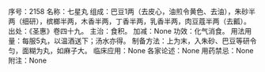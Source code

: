 序号：2158
名称：七星丸
组成：巴豆1两（去皮心，油煎令黄色、去油），朱砂半两（细研），槟榔半两，木香半两，丁香半两，乳香半两，肉豆蔻半两（去瓤）。
出处：《圣惠》卷四十九。
主治：食积。
加减：None
功效：化气消食。
用法用量：每服5丸，以温酒送下；汤水亦得。
制备方法：上为末，入朱砂、巴豆等研令匀，面糊为丸，如麻子大。
临床应用：None
各家论述：None
用药禁忌：None
附注：None
